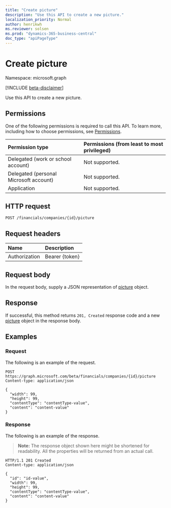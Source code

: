 ```yaml
---
title: "Create picture"
description: "Use this API to create a new picture."
localization_priority: Normal
author: henrikwh
ms.reviewer: solsen
ms.prod: "dynamics-365-business-central"
doc_type: "apiPageType"
---
```


# Create picture

Namespace: microsoft.graph

[!INCLUDE [beta-disclaimer](../../includes/beta-disclaimer.md)]

Use this API to create a new picture.

## Permissions

One of the following permissions is required to call this API. To learn more, including how to choose permissions, see [Permissions](/graph/permissions-reference).

| Permission type                        | Permissions (from least to most privileged) |
|:---------------------------------------|:--------------------------------------------|
| Delegated (work or school account)     | Not supported. |
| Delegated (personal Microsoft account) | Not supported. |
| Application                            | Not supported. |

## HTTP request

<!-- { "blockType": "ignored" } -->

```http
POST /financials/companies/{id}/picture
```

## Request headers

| Name          | Description   |
|:--------------|:--------------|
| Authorization | Bearer {token} |

## Request body

In the request body, supply a JSON representation of [picture](../resources/dynamics-picture.md) object.

## Response

If successful, this method returns `201, Created` response code and a new [picture](../resources/dynamics-picture.md) object in the response body.

## Examples

### Request

The following is an example of the request.
<!-- {
  "blockType": "request",
  "name": "create_picture_from_company"
}-->

```http
POST https://graph.microsoft.com/beta/financials/companies/{id}/picture
Content-type: application/json

{
  "width": 99,
  "height": 99,
  "contentType": "contentType-value",
  "content": "content-value"
}
```

### Response

The following is an example of the response.

> **Note:** The response object shown here might be shortened for readability. All the properties will be returned from an actual call.

<!-- {
  "blockType": "response",
  "truncated": true,
  "@odata.type": "microsoft.graph.picture"
} -->

```http
HTTP/1.1 201 Created
Content-type: application/json

{
  "id": "id-value",
  "width": 99,
  "height": 99,
  "contentType": "contentType-value",
  "content": "content-value"
}
```

<!-- uuid: 16cd6b66-4b1a-43a1-adaf-3a886856ed98
2019-02-04 14:57:30 UTC -->
<!-- {
  "type": "#page.annotation",
  "description": "Create picture",
  "keywords": "",
  "section": "documentation",
  "tocPath": ""
}-->